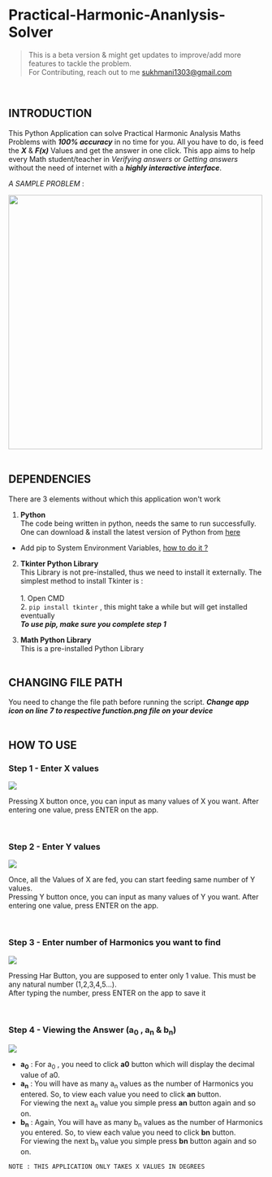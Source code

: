 # Practical-Harmonic-Ananlysis-Solver
> This is a beta version & might get updates to improve/add more features to tackle the problem. <br>For Contributing, reach out to me sukhmani1303@gmail.com
<br>

## INTRODUCTION <BR>
  This Python Application can solve Practical Harmonic Analysis Maths Problems with ***100% accuracy*** in no time for you. All you have to do, is feed the ***X*** & ***F(x)*** Values and get the answer in one click. This app aims to help every Math student/teacher in _Verifying answers_ or _Getting answers_ without the need of internet with a ***highly interactive interface***.<br><p>_A SAMPLE PROBLEM_ :</p><img src = "https://encrypted-tbn0.gstatic.com/images?q=tbn:ANd9GcQlbPfF2T13vJi2vNwUzElPWofurOldSeQ5jiPI-4unHNiZZ5AIsnuZPpYA0LqCA3I6cw&usqp=CAU" width = "500px"><br><br>
  
## DEPENDENCIES <BR>
  There are 3 elements without which this application won't work<br>
  1. **Python** <br>
    The code being written in python, needs the same to run successfully. One can download & install the latest version of Python from [here](https://www.python.org/downloads/) <br>
  - Add pip to System Environment Variables, [how to do it ?](https://stackoverflow.com/questions/23708898/pip-is-not-recognized-as-an-internal-or-external-command)<br>
  
  2. **Tkinter Python Library** <br>
    This Library is not pre-installed, thus we need to install it externally. The simplest method to install Tkinter is :<br><br>
    1. Open CMD <br>
    2. ```pip install tkinter``` , this might take a while but will get installed eventually <br>
  ***To use pip, make sure you complete step 1***<br>
  
  3. **Math Python Library** <br>
    This is a pre-installed Python Library <br><br>
  
## CHANGING FILE PATH <br>
  You need to change the file path before running the script.
  ***Change app icon on line 7 to respective function.png file on your device*** <br><br>
  
## HOW TO USE <br>
  
  ### Step 1  - Enter **X** values<br>
  <img src='https://www.linkpicture.com/q/entr_x_val.png' type='image'><p>Pressing X button once, you can input as many values of X you want. After entering one value, press ENTER on the app.</p><br>
  
  ### Step 2 - Enter **Y** values<br>
  <img src='https://www.linkpicture.com/q/entr_y_val.png' type='image'><p>Once, all the Values of X are fed, you can start feeding same number of Y values.<br>Pressing Y button once, you can input as many values of Y you want. After entering one value, press ENTER on the app.</p><br>
  
  ### Step 3 - Enter number of **Harmonics** you want to find<br>
  <img src='https://www.linkpicture.com/q/entr_har_val.png' type='image'><p>Pressing Har Button, you are supposed to enter only 1 value. This must be any natural number (1,2,3,4,5...).<br>After typing the number, press ENTER on the app to save it</p><br>
  
  ### Step 4 - Viewing the Answer (a<sub>0</sub> , a<sub>n</sub> & b<sub>n</sub>)<br>
  <img src='https://www.linkpicture.com/q/answers.png' type='image'><br>
  - **a<sub>0</sub>** : For a<sub>0</sub> , you need to click **a0** button which will display the decimal value of a0.<br>
  - **a<sub>n</sub>** : You will have as many a<sub>n</sub> values as the number of Harmonics you entered. So, to view each value you need to click **an** button.<br> For viewing the next a<sub>n</sub> value you simple press **an** button again and so on. 
  - **b<sub>n</sub>** : Again, You will have as many b<sub>n</sub> values as the number of Harmonics you entered. So, to view each value you need to click **bn** button.<br> For viewing the next b<sub>n</sub> value you simple press **bn** button again and so on. 
  
  ```
  NOTE : THIS APPLICATION ONLY TAKES X VALUES IN DEGREES
  ```
